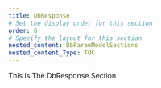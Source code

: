 ```yaml
---
title: DbResponse
# Set the display order for this section
order: 6
# Specify the layout for this section
nested_content: DbParamModelSections
nested_content_Type: TOC
---
```

This is The DbResponse Section